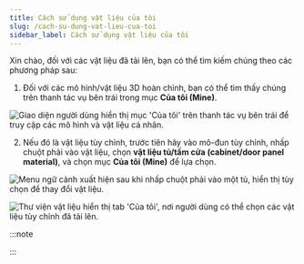 ```yaml
---
title: Cách sử dụng vật liệu của tôi
slug: /cach-su-dung-vat-lieu-cua-toi
sidebar_label: Cách sử dụng vật liệu của tôi
---
```


Xin chào, đối với các vật liệu đã tải lên, bạn có thể tìm kiếm chúng theo các phương pháp sau:

1. Đối với các mô hình/vật liệu 3D hoàn chỉnh, bạn có thể tìm thấy chúng trên thanh tác vụ bên trái trong mục **Của tôi (Mine)**.

![Giao diện người dùng hiển thị mục 'Của tôi' trên thanh tác vụ bên trái để truy cập các mô hình và vật liệu cá nhân.](https://storage.googleapis.com/jegavn_kb/images/370dccb6-0fcb-4994-8042-9e7dbb4a2e80.png)

2. Nếu đó là vật liệu tùy chỉnh, trước tiên hãy vào mô-đun tùy chỉnh, nhấp chuột phải vào vật liệu, chọn **vật liệu tủ/tấm cửa (cabinet/door panel material)**, và chọn mục **Của tôi (Mine)** để lựa chọn.

![Menu ngữ cảnh xuất hiện sau khi nhấp chuột phải vào một tủ, hiển thị tùy chọn để thay đổi vật liệu.](https://storage.googleapis.com/jegavn_kb/images/de2fbc99-42d7-49be-b62e-fb078bdcb62e.png)

![Thư viện vật liệu hiển thị tab 'Của tôi', nơi người dùng có thể chọn các vật liệu tùy chỉnh đã tải lên.](https://storage.googleapis.com/jegavn_kb/images/e2b47328-e9ac-498c-9a5a-bfca3485e524.png)

:::note

:::